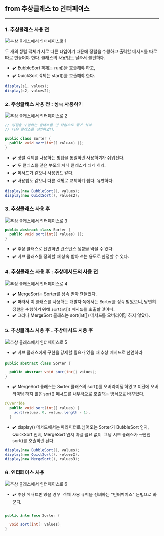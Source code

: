 ## from 추상클래스 to 인터페이스

---

### 1. 추상클래스 사용 전

![추상 클래스에서 인터페이스로 1](https://user-images.githubusercontent.com/86590036/128666845-53d2dee6-af1b-4d14-a435-93d687ee91fe.jpg)

두 개의 정렬 객체가 서로 다른 타입이기 때문에 정렬을 수행하고 출력할 메서드를 따로 따로 만들어야 한다. 클래스의 사용법도 달라서 불편하다.

- ✔️ BubbleSort 객체는 run()을 호출해야 하고,
- ✔️ QuickSort 객체는 start()를 호출해야 한다.

```java
display(s1, values);
display(s2, values2);
```

### 2. 추상클래스 사용 전 : 상속 사용하기

![추상 클래스에서 인터페이스로 2](https://user-images.githubusercontent.com/86590036/128666865-1d65d989-4cad-4725-ad3d-5580d1093ecf.jpg)

```java
// 정렬을 수행하는 클래스를 한 타입으로 묶기 위해
// 다음 클래스를 정의하였다.

public class Sorter {
  public void sort(int[] values) {};
}

```

- ✔️ 정렬 객체를 사용하는 방법을 통일하면 사용하기가 쉬워진다.
- ✔️ 두 클래스를 같은 부모의 자식 클래스가 되게 하라.
- ✔️ 메서드가 같으니 사용법도 같다.
- ✔️ 사용법도 같으니 다른 객체로 교체하기 쉽다. 유연하다.

```java
display(new BubbleSort(), values);
display(new QuickSort(), values2);
```

### 3. 추상클래스 사용 후

![추상 클래스에서 인터페이스로 3](https://user-images.githubusercontent.com/86590036/128666872-a0cbcecf-bff1-4b82-adcd-59cc6bb45e5e.jpg)

```java
public abstract class Sorter {
  public void sort(int[] values) {};
}
```

- ✔️ 추상 클래스로 선언하면 인스턴스 생성을 막을 수 있다.
- ✔️ 서브 클래스를 정의할 때 상속 받아 쓰는 용도로 한정할 수 있다.

### 4. 추상클래스 사용 후 : 추상메서드의 사용 전

![추상 클래스에서 인터페이스로 4](https://user-images.githubusercontent.com/86590036/128666884-c936bee1-e522-4c10-b04b-7c31084f67f7.jpg)

- ✔️ MergeSort는 Sorter를 상속 받아 만들었다.
- ✔️ 따라서 이 클래스를 사용하는 개발자 쪽에서는 Sorter를 상속 받았으니, 당연히 정렬을 수행하기 위해 sort(int[]) 메서드를 호출할 것이다.
- ✔️ 그러나 MergeSort 클래스는 sort(int[]) 메서드를 오버라이딩 하지 않았다.

### 5. 추상클래스 사용 후 : 추상메서드 사용 후

![추상 클래스에서 인터페이스로 5](https://user-images.githubusercontent.com/86590036/128666897-bbe54731-5dd4-4fa6-8a3d-96244c0016f4.jpg)

- ✔️ 서브 클래스에게 구현을 강제할 필요가 있을 때 추상 메서드로 선언하라!

```java
public abstract class Sorter {

  public abstract void sort(int[] values);
}
```

- ✔️ MergeSort 클래스는 Sorter 클래스의 sort()를 오버라이딩 하였고 이전에 오버라이딩 하지 않은 sort() 메서드를 내부적으로 호출하는 방식으로 바꾸었다.

```java
@Override
  public void sort(int[] values) {
    sort(values, 0, values.length - 1);
  }
```

- ✔️ display() 메서드에서는 파라미터로 넘어오는 Sorter가
  BubbleSort 인지, QuickSort 인지, MergeSort 인지 따질 필요 없이, 그냥 서브 클래스가 구현한 sort()를 호출하면 된다.

```java
display(new BubbleSort(), values);
display(new QuickSort(), values2);
display(new MergeSort(), values3);
```

### 6. 인터페이스 사용

![추상 클래스에서 인터페이스로 6](https://user-images.githubusercontent.com/86590036/128666912-efd263c6-7925-43dc-937e-b9c385defb35.jpg)

- ✔️ 추상 메서드만 있을 경우, 객체 사용 규칙을 정의하는 "인터페이스" 문법으로 바꾼다.

```java

public interface Sorter {

  void sort(int[] values);
}
```
